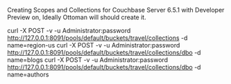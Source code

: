 Creating Scopes and Collections for Couchbase Server 6.5.1 with Developer Preview on, Ideally Ottoman will should create it.

curl -X POST -v -u Administrator:password http://127.0.0.1:8091/pools/default/buckets/travel/collections -d name=region-us
curl -X POST -v -u Administrator:password http://127.0.0.1:8091/pools/default/buckets/travel/collections/dbo -d name=blogs
curl -X POST -v -u Administrator:password http://127.0.0.1:8091/pools/default/buckets/travel/collections/dbo -d name=authors
